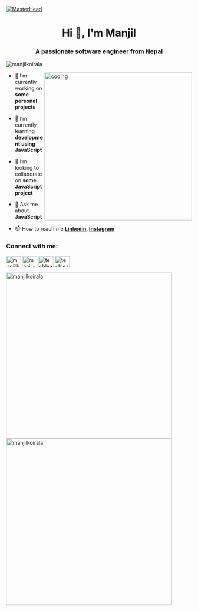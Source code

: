 [![MasterHead](https://www.digitalsolutionservices.com/img/services/web%20development.gif)](https://github.com/manjilkoirala)
<h1 align="center">Hi 👋, I'm Manjil</h1>
<h3 align="center">A passionate software engineer from Nepal</h3>
<p align="left"> <img src="https://komarev.com/ghpvc/?username=manjilkoirala&label=Profile%20views&color=0e75b6&style=flat" alt="manjilkoirala" /> </p>
<img align="right" alt="coding" width="400" src="https://i.pinimg.com/originals/16/fe/7e/16fe7e7fb6eebb3087b6dc418748ee56.gif">

- 🔭 I’m currently working on **some personal projects**

- 🌱 I’m currently learning **development using JavaScript**

- 👯 I’m looking to collaborate on **some JavaScript project**

- 💬 Ask me about **JavaScript**

- 📫 How to reach me **<a href= https://www.linkedin.com/in/manjil-koirala/>Linkedin</a>, <a href= https://www.instagram.com/techlearnhere/>Instagram</a>**

<h3 align="left">Connect with me:</h3>
<p align="left">
<a href="https://twitter.com/manjilhere" target="blank"><img align="center" src="https://raw.githubusercontent.com/rahuldkjain/github-profile-readme-generator/master/src/images/icons/Social/twitter.svg" alt="manjilhere" height="30" width="40" /></a>
<a href="https://linkedin.com/in/manjil-koirala" target="blank"><img align="center" src="https://raw.githubusercontent.com/rahuldkjain/github-profile-readme-generator/master/src/images/icons/Social/linked-in-alt.svg" alt="manjil-koirala" height="30" width="40" /></a>
<a href="https://instagram.com/techlearnhere" target="blank"><img align="center" src="https://raw.githubusercontent.com/rahuldkjain/github-profile-readme-generator/master/src/images/icons/Social/instagram.svg" alt="techlearnhere" height="30" width="40" /></a>
<a href="https://www.youtube.com/c/techlearnhere" target="blank"><img align="center" src="https://raw.githubusercontent.com/rahuldkjain/github-profile-readme-generator/master/src/images/icons/Social/youtube.svg" alt="techlearnhere" height="30" width="40" /></a>
</p>

<p><img align="left" width="450"  src="https://github-readme-stats.vercel.app/api/top-langs?username=manjilkoirala&show_icons=true&bg_color=151515&text_color=f5f5f5&locale=en&layout=compact" alt="manjilkoirala" /></p>

<p>&nbsp;<img align="center"  width="450" src="https://github-readme-stats.vercel.app/api?username=manjilkoirala&show_icons=true&bg_color=151515&text_color=f5f5f5&locale=en" alt="manjilkoirala" /></p>

